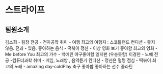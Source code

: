 # 스트라이프

## 팀원소개
김소희 - 팀장
    전공 - 전자공학
    취미 - 여행
        최고의 여행지 : 스코틀랜드
    컨디션 - 좋지 않음.
    전과 - 있음.
    좋아하는 음식 - 떡볶이
    정신 - 이상
    영화 보기 좋아함
        최고의 영화 - Me before You
        최고의 가수 - 백예린
    야구좋아함
        엘지팬 (우승못함)
이경헌 - 노예
    전공 -컴퓨터과학
    취미 - 게임, 노래방 , 음악듣기
    컨디션 - 정신은 멀쩡
    점심 - 떡볶이
        최고의 노래 - amazing day-coldPlay
    축구 좋아함
        좋아하는 선수 즐라탄
